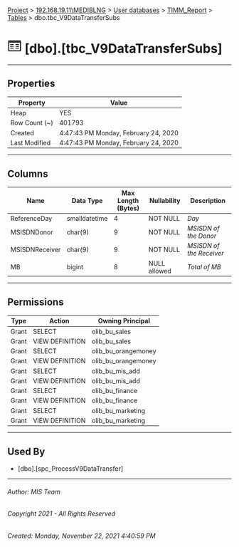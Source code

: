 #### 

[Project](../../../../index.md) > [192.168.19.11\\MEDIBLNG](../../../index.md) > [User databases](../../index.md) > [TIMM_Report](../index.md) > [Tables](Tables.md) > dbo.tbc_V9DataTransferSubs

# ![Tables](../../../../Images/Table32.png) [dbo].[tbc_V9DataTransferSubs]

---

## <a name="#properties"></a>Properties

| Property | Value |
|---|---|
| Heap | YES |
| Row Count (~) | 401793 |
| Created | 4:47:43 PM Monday, February 24, 2020 |
| Last Modified | 4:47:43 PM Monday, February 24, 2020 |


---

## <a name="#columns"></a>Columns

| Name | Data Type | Max Length (Bytes) | Nullability | Description |
|---|---|---|---|---|
| ReferenceDay | smalldatetime | 4 | NOT NULL | _Day_ |
| MSISDNDonor | char(9) | 9 | NOT NULL | _MSISDN of the Donor_ |
| MSISDNReceiver | char(9) | 9 | NOT NULL | _MSISDN of the Receiver_ |
| MB | bigint | 8 | NULL allowed | _Total of MB_ |


---

## <a name="#permissions"></a>Permissions

| Type | Action | Owning Principal |
|---|---|---|
| Grant | SELECT | olib_bu_sales |
| Grant | VIEW DEFINITION | olib_bu_sales |
| Grant | SELECT | olib_bu_orangemoney |
| Grant | VIEW DEFINITION | olib_bu_orangemoney |
| Grant | SELECT | olib_bu_mis_add |
| Grant | VIEW DEFINITION | olib_bu_mis_add |
| Grant | SELECT | olib_bu_finance |
| Grant | VIEW DEFINITION | olib_bu_finance |
| Grant | SELECT | olib_bu_marketing |
| Grant | VIEW DEFINITION | olib_bu_marketing |


---

## <a name="#usedby"></a>Used By

* [dbo].[spc_ProcessV9DataTransfer]


---

###### Author:  MIS Team

###### Copyright 2021 - All Rights Reserved

###### Created: Monday, November 22, 2021 4:40:59 PM

